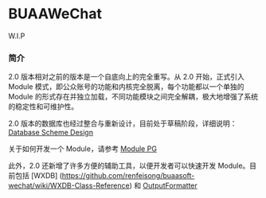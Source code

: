 BUAAWeChat
===============

W.I.P

### 简介

2.0 版本相对之前的版本是一个自底向上的完全重写。从 2.0 开始，正式引入 Module 模式，即公众账号的功能和内核完全脱离，每个功能都以一个单独的 Module 的形式存在并独立加载，不同功能模块之间完全解耦，极大地增强了系统的稳定性和可维护性。

2.0 版本的数据库也经过整合与重新设计，目前处于草稿阶段，详细说明：[Database Scheme Design](https://github.com/renfeisong/buaasoft-wechat/wiki/Database-Scheme-Design---Draft-1)

关于如何开发一个 Module，请参考 [Module PG](https://github.com/renfeisong/buaasoft-wechat/wiki/Module-Programming-Guide)

此外，2.0 还新增了许多方便的辅助工具，以便开发者可以快速开发 Module。目前包括 [WXDB] (https://github.com/renfeisong/buaasoft-wechat/wiki/WXDB-Class-Reference) 和 [OutputFormatter](https://github.com/renfeisong/buaasoft-wechat/wiki/OutputFormatter-Class-Reference)
